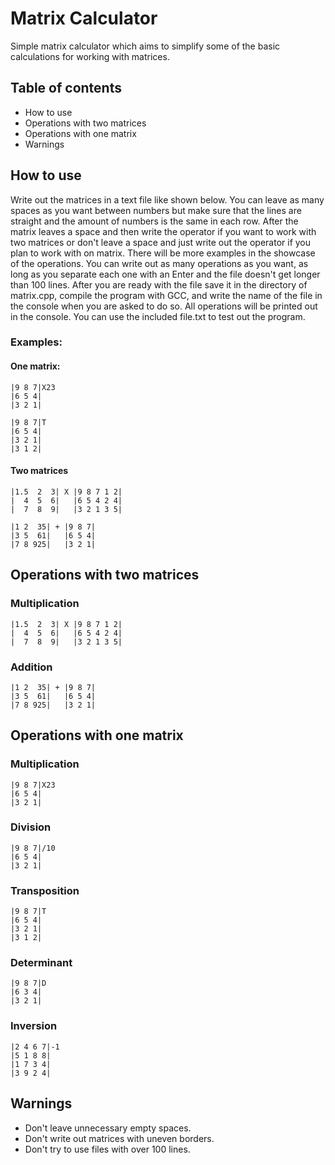 # Matrix Calculator
Simple matrix calculator which aims to simplify some of the basic calculations for working with matrices.

## Table of contents
* How to use
* Operations with two matrices
* Operations with one matrix
* Warnings

## How to use
Write out the matrices in a text file like shown below. You can leave as many spaces as you want between numbers but make sure that the lines are straight and the amount of numbers is the same in each row. After the matrix leaves a space and then write the operator if you want to work with two matrices or don't leave a space and just write out the operator if you plan to work with on matrix. There will be more examples in the showcase of the operations. You can write out as many operations as you want, as long as you separate each one with an Enter and the file doesn't get longer than 100 lines. After you are ready with the file save it in the directory of matrix.cpp, compile the program with GCC, and write the name of the file in the console when you are asked to do so. All operations will be printed out in the console. You can use the included file.txt to test out the program.

### Examples:

#### One matrix:

```
|9 8 7|X23
|6 5 4|
|3 2 1|

|9 8 7|T
|6 5 4|
|3 2 1|
|3 1 2|
```
#### Two matrices

```
|1.5  2  3| X |9 8 7 1 2|
|  4  5  6|   |6 5 4 2 4|
|  7  8  9|   |3 2 1 3 5|

|1 2  35| + |9 8 7|
|3 5  61|   |6 5 4|
|7 8 925|   |3 2 1|
```

## Operations with two matrices

### Multiplication

```
|1.5  2  3| X |9 8 7 1 2|
|  4  5  6|   |6 5 4 2 4|
|  7  8  9|   |3 2 1 3 5|
```

### Addition

```
|1 2  35| + |9 8 7|
|3 5  61|   |6 5 4|
|7 8 925|   |3 2 1|
```

## Operations with one matrix

### Multiplication

```
|9 8 7|X23
|6 5 4|
|3 2 1|
```

### Division

```
|9 8 7|/10
|6 5 4|
|3 2 1|
```

### Transposition

```
|9 8 7|T
|6 5 4|
|3 2 1|
|3 1 2|
```

### Determinant

```
|9 8 7|D
|6 3 4|
|3 2 1|
```

### Inversion

```
|2 4 6 7|-1
|5 1 8 8|
|1 7 3 4|
|3 9 2 4|
```

## Warnings
* Don't leave unnecessary empty spaces.
* Don't write out matrices with uneven borders.
* Don't try to use files with over 100 lines.
